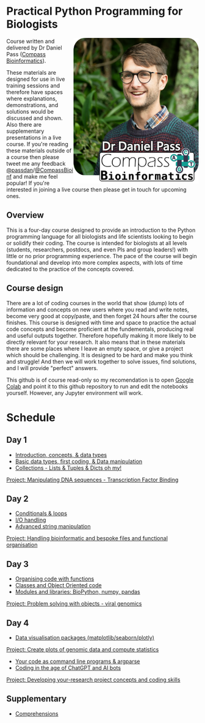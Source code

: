 # Practical Python Programming for Biologists
<img align="right" width="328" height="380" src="Misc/Headshot-lowres.png">

Course written and delivered by Dr Daniel Pass ([Compass Bioinformatics](https://www.CompassBioinformatics.co.uk)).

These materials are designed for use in live training sessions and therefore have spaces where explanations, demonstrations, and solutions would be discussed and shown. Also there are supplementary presentations in a live course. If you're reading these materials outside of a course then please tweet me any feedback [@passdan](https://www.twitter.com/passdan)/[@CompassBioinf](https://www.twitter.com/CompassBioinf) and make me feel popular! If you're interested in joining a live course then please get in touch for upcoming ones.

## Overview 
This is a four-day course designed to provide an introduction to the Python programming language for all biologists and life scientists looking to begin or solidify their coding. The course is intended for biologists at all levels (students, researchers, postdocs, and even PIs and group leaders!) with little or no prior programming experience. The pace of the course will begin foundational and develop into more complex aspects, with lots of time dedicated to the practice of the concepts covered.

## Course design
There are a lot of coding courses in the world that show (dump) lots of information and concepts on new users where you read and write notes, become very good at copy/paste, and then forget 24 hours after the course finishes. This course is designed with time and space to practice the actual code concepts and become proficient at the fundementals, producing real and useful outputs together. Therefore hopefully making it more likely to be directly relevant for your research. It also means that in these materials there are some places where I leave an empty space, or give a project which should be challenging. It is designed to be hard and make you think and struggle! And then we will work together to solve issues, find solutions, and I will provide "perfect" answers.

This github is of course read-only so my recomendation is to open [Google Colab](https://colab.research.google.com/) and point it to this github repository to run and edit the notebooks yourself. However, any Jupyter environment will work.

# Schedule
## Day 1
- [Introduction, concepts, & data types](Day1/P34B-Day1-Introduction.ipynb)
- [Basic data types, first coding, & Data manipulation](Day1/P34B-Day1-DataTypes_and_Manipulation.ipynb)
- [Collections  - Lists & Tuples & Dicts oh my!](Day1/P34B-Day1-MoreDataTypes.ipynb)

[Project: Manipulating DNA sequences - Transcription Factor Binding](Day1/P34B-Day1-Project.ipynb)

## Day 2
- [Conditionals & loops](Day2/P34B-Day2-Loops.ipynb)
- [I/O handling](Day1/P34B-Day1-IO.ipynb)
- [Advanced string manipulation](Day2/P34B-Day2-AdvancedStrings.ipynb)

[Project: Handling bioinformatic and bespoke files and functional organisation](Day2/P34B-Day2-Project.ipynb)

## Day 3
- [Organising code with functions](Day2/P34B-Day2-Functions.ipynb)
- [Classes and Object Oriented code](Day3/P34B-Day3-ClassesAndObjects.ipynb)
- [Modules and libraries: BioPython, numpy, pandas](Day3/P34B-Day3-Modules-Biopython_and_Stats.ipynb)

[Project: Problem solving with objects - viral genomics](Day3/P34B-Day3-Project.ipynb)

## Day 4
- [Data visualisation packages (matplotlib/seaborn/plotly)](Day4/P34B-Day4-Data_visualisation_and_libraries.ipynb)

[Project: Create plots of genomic data and compute statistics](Day4/P34B-Day4-Project.ipynb)
- [Your code as command line programs & argparse](Day3/P34B-Day3-CLI_and_argparse.ipynb)
- [Coding in the age of ChatGPT and AI bots](Day4/P34B-Day4-ChatGPT_and_AIs.ipynb)

[Project: Developing your-research project concepts and coding skills](Day4/)

## Supplementary
- [Comprehensions](Supplementary/P34B-Comprehensions.ipynb)
